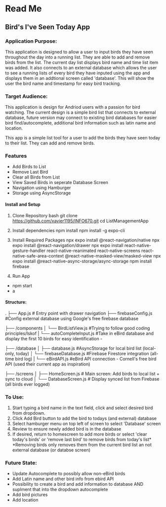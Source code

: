 # Read Me

## Bird's I've Seen Today App

### Application Purpose:
This application is designed to allow a user to input birds they have seen throughout the day into a running list. They are able to add and remove birds from the list. The current day list displays bird name and time list item was added. It also connects to an external database which allows the user to see a running lists of every bird they have inputed using the app and displays them in an addtional screen called 'database'. This will show the user the bird name and timestamp for easy bird tracking.

### Target Audience:
This application is design for Andriod users with a passion for bird watching. The current design is a simple bird list that connects to external database, future version may connect to existing bird databases for easier bird find/autocomplete, additional bird information such as latin name and location.

This app is a simple list tool for a user to add the birds they have seen today to their list. They can add and remove birds.

### Features
- Add Birds to List
- Remove Last Bird
- Clear all Birds from List
- View Saved Birds in seperate Database Screen
- Navigation using Hamburger
- Storage using AsyncStorage

#### Install and Setup

1. Clone Repository
bash git clone https://github.com/xavier1195/INFO670.git
cd ListManagementApp

2. Install dependencies
npm install
npm install -g expo-cli

3. Install Required Packages
npx expo install @react-navigation/native
npx expo install @react-navigation/drawer
npx expo install react-native-gesture-handler react-native-reanimated react-native-screens react-native-safe-area-context @react-native-masked-view/masked-view
npx expo install @react-native-async-storage/async-storage
npm install firebase

4. Run App
- npm start
- a

#### Structure:

.
├── App.js                           # Entry point with drawer navigation
├── firebaseConfig.js               #Config external database using Google's free firebase database

├── /components
│   └── BirdListView.js             #Trying to follow good coding principles/Iskof
|   └── autoCompleteInput.js        #Take in eBird database and display the first 10 birds for easy identification -

├── /database
│   ├── database.js                 #AsyncStorage for local bird list (local-only, today)
│   └── firebaseDatabase.js         #Firebase Firestore integration (all-time bird log)
|   └── eBirdAPI.js                 #eBird API connection - Cornell's free bird API (used their current app as inspiration)

├── /screens
│   ├── HomeScreen.js               # Main screen: Add birds to local list + sync to cloud
│   └── DatabaseScreen.js           # Display synced list from Firebase (all birds ever logged)


### To Use:
1. Start typing a bird name in the text field, click and select desired bird from dropdown.
2. Click Add Bird button to add the bird to todays (and external) database
2. Select hamburger menu on top left of screen to select 'Database' screen
3. Review to ensure newly added bird is in the database
4. If desired, return to homescreen to add more birds or select 'clear today's birds' or 'remove last bird' to remove birds from today's list*
*Removing birds only removes them from the current bird list an not external database (or databse screen)

### Future State:
- Update Autocomplete to possibly allow non-eBird birds
- Add Latin name and other bird info from ebird API
- Possibility to create a bird and add information to database AND suplment that into the dropdown autocomplete
- Add bird pictures
- Add location
